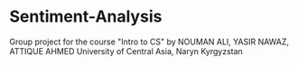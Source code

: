# Sentiment-Analysis
Group project for the course "Intro to CS" by NOUMAN ALI, YASIR NAWAZ, ATTIQUE AHMED
University of Central Asia, Naryn Kyrgyzstan














